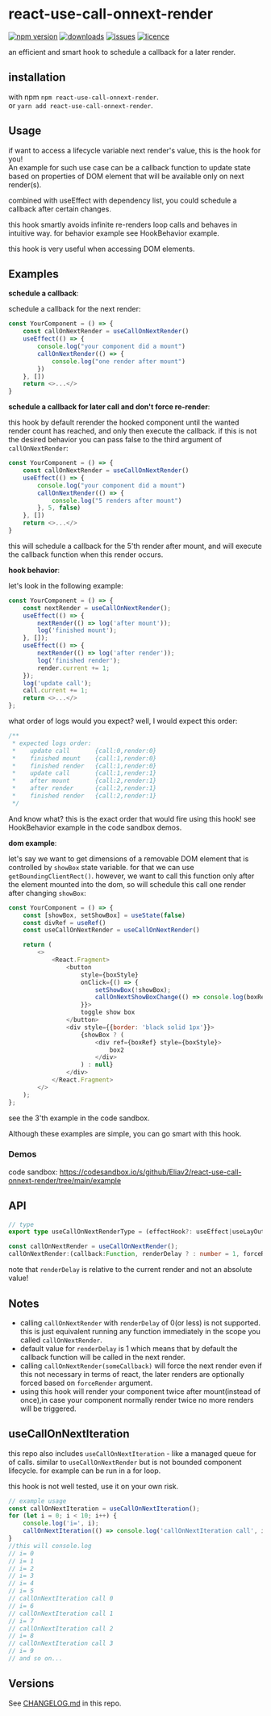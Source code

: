 # react-use-call-onnext-render

[![npm version](https://badge.fury.io/js/react-use-call-onnext-render.svg)](https://github.com/Eliav2/react-use-call-onnext-render)
[![downloads](https://img.shields.io/npm/dw/react-use-call-onnext-render)](https://www.npmjs.com/package/react-use-call-onnext-render)
[![issues](https://img.shields.io/github/issues/Eliav2/react-use-call-onnext-render)](https://github.com/Eliav2/react-use-call-onnext-render/issues)
[![licence](https://img.shields.io/npm/l/react-use-call-onnext-render)](https://github.com/Eliav2/react-use-call-onnext-render/blob/master/LICENSE)

an efficient and smart hook to schedule a callback for a later render.

## installation

with npm `npm react-use-call-onnext-render`.  
or `yarn add react-use-call-onnext-render`.

## Usage

if want to access a lifecycle variable next render's value, this is the hook for you!  
An example for such use case can be a callback function to update state based on properties of DOM element that will be
available only on next render(s).

combined with useEffect with dependency list, you could schedule a callback after certain changes.

this hook smartly avoids infinite re-renders loop calls and behaves in intuitive way. for behavior example see
HookBehavior example.

this hook is very useful when accessing DOM elements.

## Examples

**schedule a callback**:

schedule a callback for the next render:

```js
const YourComponent = () => {
    const callOnNextRender = useCallOnNextRender()
    useEffect(() => {
        console.log("your component did a mount")
        callOnNextRender(() => {
            console.log("one render after mount")
        })
    }, [])
    return <>...</>
}
```

**schedule a callback for later call and don't force re-render**:

this hook by default rerender the hooked component until the wanted render count has reached, and only then execute the
callback. if this is not the desired behavior you can pass false to the third argument of `callOnNextRender`:

```js
const YourComponent = () => {
    const callOnNextRender = useCallOnNextRender()
    useEffect(() => {
        console.log("your component did a mount")
        callOnNextRender(() => {
            console.log("5 renders after mount")
        }, 5, false)
    }, [])
    return <>...</>
}
```

this will schedule a callback for the 5'th render after mount, and will execute the callback function when this render
occurs.

**hook behavior**:

let's look in the following example:

```js
const YourComponent = () => {
    const nextRender = useCallOnNextRender();
    useEffect(() => {
        nextRender(() => log('after mount'));
        log('finished mount');
    }, []);
    useEffect(() => {
        nextRender(() => log('after render'));
        log('finished render');
        render.current += 1;
    });
    log('update call');
    call.current += 1;
    return <>...</>
};
```

what order of logs would you expect? well, I would expect this order:

[comment]: <> (//@formatter:off)

```js 
/**
 * expected logs order:
 *    update call       {call:0,render:0}
 *    finished mount    {call:1,render:0}
 *    finished render   {call:1,render:0}
 *    update call       {call:1,render:1}
 *    after mount       {call:2,render:1}
 *    after render      {call:2,render:1}
 *    finished render   {call:2,render:1}
 */
```
[comment]: <> (//@formatter:on)

And know what? this is the exact order that would fire using this hook! see HookBehavior example in the code sandbox
demos.

**dom example**:

let's say we want to get dimensions of a removable DOM element that is controlled by `showBox` state
variable. for that we can use `getBoundingClientRect()`. however, we want to call this function only after the element
mounted into the dom, so will schedule this call one render after changing `showBox`:

```js
const YourComponent = () => {
    const [showBox, setShowBox] = useState(false)
    const divRef = useRef()
    const useCallOnNextRender = useCallOnNextRender()

    return (
        <>
            <React.Fragment>
                <button
                    style={boxStyle}
                    onClick={() => {
                        setShowBox(!showBox);
                        callOnNextShowBoxChange(() => console.log(boxRef?.current?.getBoundingClientRect())); //right value
                    }}>
                    toggle show box
                </button>
                <div style={{border: 'black solid 1px'}}>
                    {showBox ? (
                        <div ref={boxRef} style={boxStyle}>
                            box2
                        </div>
                    ) : null}
                </div>
            </React.Fragment>
        </>
    );
};
```

see the 3'th example in the code sandbox.

Although these examples are simple, you can go smart with this hook.

### Demos

code sandbox: <https://codesandbox.io/s/github/Eliav2/react-use-call-onnext-render/tree/main/example>

## API

[comment]: <> (//@formatter:off)
```typescript
// type
export type useCallOnNextRenderType = (effectHook?: useEffect|useLayOutEffect) => (func: any, renderDelay?: number, forceRender?: boolean) => void;

const callOnNextRender = useCallOnNextRender();
callOnNextRender:(callback:Function, renderDelay ? : number = 1, forceRender ? : boolean = true)=>void;
```
[comment]: <> (//@formatter:on)

note that `renderDelay` is relative to the current render and not an absolute value!

## Notes

- calling `callOnNextRender` with `renderDelay` of 0(or less) is not supported. this is just equivalent running any
  function immediately in the scope you called `callOnNextRender`.
- default value for `renderDelay` is 1 which means that by default the callback function will be called in the next
  render.
- calling `callOnNextRender(someCallback)` will force the next render even if this not necessary in terms of react, the
  later renders are optionally forced based on `forceRender` argument.
- using this hook will render your component twice after mount(instead of once),in case your component normally render
  twice no more renders will be triggered.

## useCallOnNextIteration

this repo also includes `useCallOnNextIteration` - like a managed queue for of calls. similar to `useCallOnNextRender`
but is not bounded component lifecycle. for example can be run in a for loop.

this hook is not well tested, use it on your own risk.

```jsx
// example usage
const callOnNextIteration = useCallOnNextIteration();
for (let i = 0; i < 10; i++) {
    console.log('i=', i);
    callOnNextIteration(() => console.log('callOnNextIteration call', i), 5);
}
//this will console.log
// i= 0
// i= 1
// i= 2
// i= 3
// i= 4
// i= 5
// callOnNextIteration call 0
// i= 6
// callOnNextIteration call 1
// i= 7
// callOnNextIteration call 2
// i= 8
// callOnNextIteration call 3
// i= 9
// and so on...
```

## Versions

See [CHANGELOG.md](CHANGELOG.md) in this repo.
